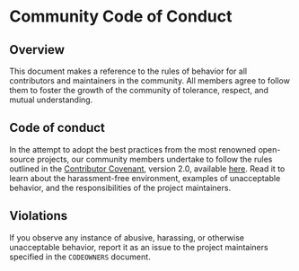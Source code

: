 # Community Code of Conduct

## Overview

This document makes a reference to the rules of behavior for all contributors and maintainers in the community. All members agree to follow them to foster the growth of the community of tolerance, respect, and mutual understanding.

## Code of conduct

In the attempt to adopt the best practices from the most renowned open-source projects, our community members undertake to follow the rules outlined in the [Contributor Covenant](http://contributor-covenant.org), version 2.0, available [here](https://www.contributor-covenant.org/version/2/0/code_of_conduct/). Read it to learn about the harassment-free environment, examples of unacceptable behavior, and the responsibilities of the project maintainers.

## Violations

If you observe any instance of abusive, harassing, or otherwise unacceptable behavior, report it as an issue to the project maintainers specified in the `CODEOWNERS` document.